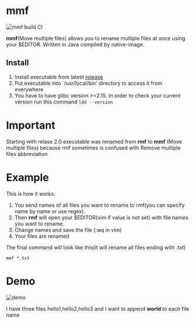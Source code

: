 # mmf
![mmf build CI](https://github.com/strogiyotec/mmf/workflows/mmf%20build%20CI/badge.svg?branch=master)

**mmf**(Move multiple files) allows you to rename multiple files at once using your $EDITOR. Written in Java compiled by native-image.

## Install
1. Install executable from latest [release](https://github.com/strogiyotec/rmf/releases)
2. Put executable into `/usr/local/bin' directory to access it from everywhere
3. You have to have glibc version >=2.15. In order to check your current version run this command `ldd --version`

# Important
Starting with relase 2.0 executable was renamed from **rmf** to **mmf** 
(Move multiple files) because rmf sometimes is confused with Remove multiple files abbreviation

# Example

This is how it works.
1. You send names of all files you want to rename to rmf(you can specify name by name or use regex).
2. Then **rmf** will open your $EDITOR(vim if value is not set) with file names you want to rename.
3. Change names and save the file (:wq in vim)
4. Your files are renamed 

The final command will look like this(it will rename all files ending with .txt)
```
mmf *.txt
```

# Demo
![demo](https://raw.githubusercontent.com/strogiyotec/rmf/master/statics/example_2.gif)

I have three files hello1,hello2,hello3 and I want to append **world** to each file name

